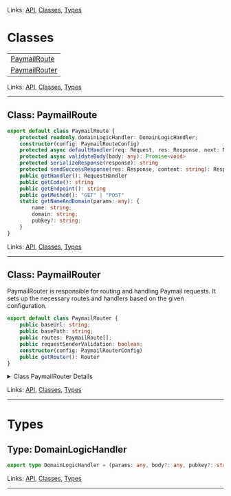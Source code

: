 
Links: [API](#api), [Classes](#classes), [Types](#types)

# Classes

| |
| --- |
| [PaymailRoute](#class-paymailroute) |
| [PaymailRouter](#class-paymailrouter) |

Links: [API](#api), [Classes](#classes), [Types](#types)

---

## Class: PaymailRoute

```ts
export default class PaymailRoute {
    protected readonly domainLogicHandler: DomainLogicHandler;
    constructor(config: PaymailRouteConfig) 
    protected async defaultHandler(req: Request, res: Response, next: NextFunction): Promise<any> 
    protected async validateBody(body: any): Promise<void> 
    protected serializeResponse(response): string 
    protected sendSuccessResponse(res: Response, content: string): Response 
    public getHandler(): RequestHandler 
    public getCode(): string 
    public getEndpoint(): string 
    public getMethod(): "GET" | "POST" 
    static getNameAndDomain(params: any): {
        name: string;
        domain: string;
        pubkey?: string;
    } 
}
```

Links: [API](#api), [Classes](#classes), [Types](#types)

---
## Class: PaymailRouter

PaymailRouter is responsible for routing and handling Paymail requests.
It sets up the necessary routes and handlers based on the given configuration.

```ts
export default class PaymailRouter {
    public baseUrl: string;
    public basePath: string;
    public routes: PaymailRoute[];
    public requestSenderValidation: boolean;
    constructor(config: PaymailRouterConfig) 
    public getRouter(): Router 
}
```

<details>

<summary>Class PaymailRouter Details</summary>

### Constructor

Creates an instance of PaymailRouter.

```ts
constructor(config: PaymailRouterConfig) 
```

Argument Details

+ **config**
  + Configuration options for the PaymailRouter.

### Method getRouter

Gets the configured express Router.

```ts
public getRouter(): Router 
```

Returns

The express Router with all configured routes and handlers.

</details>

Links: [API](#api), [Classes](#classes), [Types](#types)

---
# Types

## Type: DomainLogicHandler

```ts
export type DomainLogicHandler = (params: any, body?: any, pubkey?: string) => Promise<any>
```

Links: [API](#api), [Classes](#classes), [Types](#types)

---
